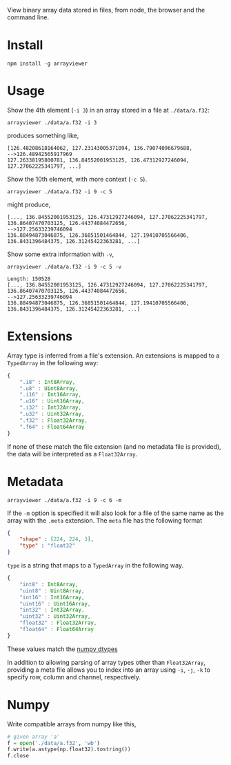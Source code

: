 View binary array data stored in files, from node, the browser and the command line.

# Install
`npm install -g arrayviewer`

# Usage
Show the 4th element (`-i 3`) in an array stored in a file at `./data/a.f32`:

`arrayviewer ./data/a.f32 -i 3`

produces something like,

```
[126.48208618164062, 127.23143005371094, 136.79074096679688,
-->126.48942565917969
127.26338195800781, 136.84552001953125, 126.47312927246094, 127.27062225341797, ...]
```

Show the 10th element, with more context (`-c 5`).

`arrayviewer ./data/a.f32 -i 9 -c 5`

might produce,
```
[..., 136.84552001953125, 126.47312927246094, 127.27062225341797, 136.86407470703125, 126.44374084472656,
-->127.25633239746094
136.88494873046875, 126.36851501464844, 127.19410705566406, 136.8431396484375, 126.31245422363281, ...]
```

Show some extra information with `-v`,

`arrayviewer ./data/a.f32 -i 9 -c 5 -v`

```
Length: 150528
[..., 136.84552001953125, 126.47312927246094, 127.27062225341797, 136.86407470703125, 126.44374084472656,
-->127.25633239746094
136.88494873046875, 126.36851501464844, 127.19410705566406, 136.8431396484375, 126.31245422363281, ...]
```
# Extensions
Array type is inferred from a file's extension. An extensions is mapped to a `TypedArray` in the
following way:
```javascript
{
	".i8" : Int8Array,
	".u8" : Uint8Array,
	".i16" : Int16Array,
	".u16" : Uint16Array,
	".i32" : Int32Array,
	".u32" : Uint32Array,
	".f32" : Float32Array,
	".f64" : Float64Array
}
```
If none of these match the file extension (and no metadata file is provided), the data will be interpreted as a `Float32Array`.

# Metadata

`arrayviewer ./data/a.f32 -i 9 -c 6 -m`

If the `-m` option is specified it will also look for a file of the same name
as the array with the `.meta` extension. The `meta` file has the following format

```json
{
	"shape" : [224, 224, 3],
	"type" : "float32"
}
```

`type` is a string that maps to a `TypedArray` in the following way.

```javascript
{
	"int8" : Int8Array,
	"uint8" : Uint8Array,
	"int16" : Int16Array,
	"uint16" : Uint16Array,
	"int32" : Int32Array,
	"uint32" : Uint32Array,
	"float32" : Float32Array,
	"float64" : Float64Array
}
```

These values match the [numpy dtypes](http://docs.scipy.org/doc/numpy-1.10.1/user/basics.types.html)

In addition to allowing parsing of array types other than `Float32Array`,
providing a meta file allows you to index into an array using
`-i`, `-j`, `-k` to specify row, column and channel, respectively.

# Numpy

Write compatible arrays from numpy like this,
```python
# given array 'a'
f = open('./data/a.f32', 'wb')
f.write(a.astype(np.float32).tostring())
f.close
```
